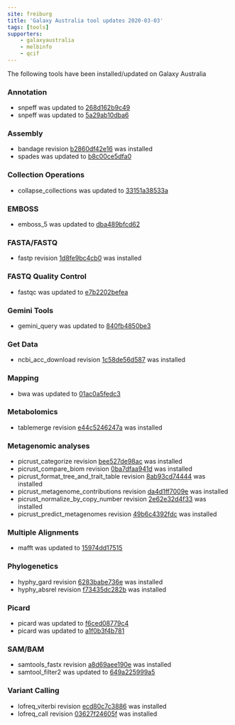```yaml
---
site: freiburg
title: 'Galaxy Australia tool updates 2020-03-03'
tags: [tools]
supporters:
    - galaxyaustralia
    - melbinfo
    - qcif
---
```


The following tools have been installed/updated on Galaxy Australia

### Annotation
 - snpeff was updated to [268d162b9c49](https://toolshed.g2.bx.psu.edu/view/iuc/snpeff/268d162b9c49)
 - snpeff was updated to [5a29ab10dba6](https://toolshed.g2.bx.psu.edu/view/iuc/snpeff/5a29ab10dba6)
### Assembly
 - bandage revision [b2860df42e16](https://toolshed.g2.bx.psu.edu/view/iuc/bandage/b2860df42e16) was installed
 - spades was updated to [b8c00ce5dfa0](https://toolshed.g2.bx.psu.edu/view/nml/spades/b8c00ce5dfa0)
### Collection Operations
 - collapse_collections was updated to [33151a38533a](https://toolshed.g2.bx.psu.edu/view/nml/collapse_collections/33151a38533a)
### EMBOSS
 - emboss_5 was updated to [dba489bfcd62](https://toolshed.g2.bx.psu.edu/view/devteam/emboss_5/dba489bfcd62)
### FASTA/FASTQ
 - fastp revision [1d8fe9bc4cb0](https://toolshed.g2.bx.psu.edu/view/iuc/fastp/1d8fe9bc4cb0) was installed
### FASTQ Quality Control
 - fastqc was updated to [e7b2202befea](https://toolshed.g2.bx.psu.edu/view/devteam/fastqc/e7b2202befea)
### Gemini Tools
 - gemini_query was updated to [840fb4850be3](https://toolshed.g2.bx.psu.edu/view/iuc/gemini_query/840fb4850be3)
### Get Data
 - ncbi_acc_download revision [1c58de56d587](https://toolshed.g2.bx.psu.edu/view/iuc/ncbi_acc_download/1c58de56d587) was installed
### Mapping
 - bwa was updated to [01ac0a5fedc3](https://toolshed.g2.bx.psu.edu/view/devteam/bwa/01ac0a5fedc3)
### Metabolomics
 - tablemerge revision [e44c5246247a](https://toolshed.g2.bx.psu.edu/view/melpetera/tablemerge/e44c5246247a) was installed
### Metagenomic analyses
 - picrust_categorize revision [bee527de98ac](https://toolshed.g2.bx.psu.edu/view/iuc/picrust_categorize/bee527de98ac) was installed
 - picrust_compare_biom revision [0ba7dfaa941d](https://toolshed.g2.bx.psu.edu/view/iuc/picrust_compare_biom/0ba7dfaa941d) was installed
 - picrust_format_tree_and_trait_table revision [8ab93cd74444](https://toolshed.g2.bx.psu.edu/view/iuc/picrust_format_tree_and_trait_table/8ab93cd74444) was installed
 - picrust_metagenome_contributions revision [da4d1ff7009e](https://toolshed.g2.bx.psu.edu/view/iuc/picrust_metagenome_contributions/da4d1ff7009e) was installed
 - picrust_normalize_by_copy_number revision [2e62e32d4f33](https://toolshed.g2.bx.psu.edu/view/iuc/picrust_normalize_by_copy_number/2e62e32d4f33) was installed
 - picrust_predict_metagenomes revision [49b6c4392fdc](https://toolshed.g2.bx.psu.edu/view/iuc/picrust_predict_metagenomes/49b6c4392fdc) was installed
### Multiple Alignments
 - mafft was updated to [15974dd17515](https://toolshed.g2.bx.psu.edu/view/rnateam/mafft/15974dd17515)
### Phylogenetics
 - hyphy_gard revision [6283babe736e](https://toolshed.g2.bx.psu.edu/view/iuc/hyphy_gard/6283babe736e) was installed
 - hyphy_absrel revision [f73435dc282b](https://toolshed.g2.bx.psu.edu/view/iuc/hyphy_absrel/f73435dc282b) was installed
### Picard
 - picard was updated to [f6ced08779c4](https://toolshed.g2.bx.psu.edu/view/devteam/picard/f6ced08779c4)
 - picard was updated to [a1f0b3f4b781](https://toolshed.g2.bx.psu.edu/view/devteam/picard/a1f0b3f4b781)
### SAM/BAM
 - samtools_fastx revision [a8d69aee190e](https://toolshed.g2.bx.psu.edu/view/iuc/samtools_fastx/a8d69aee190e) was installed
 - samtool_filter2 was updated to [649a225999a5](https://toolshed.g2.bx.psu.edu/view/devteam/samtool_filter2/649a225999a5)
### Variant Calling
 - lofreq_viterbi revision [ecd80c7c3886](https://toolshed.g2.bx.psu.edu/view/iuc/lofreq_viterbi/ecd80c7c3886) was installed
 - lofreq_call revision [03627f24605f](https://toolshed.g2.bx.psu.edu/view/iuc/lofreq_call/03627f24605f) was installed
